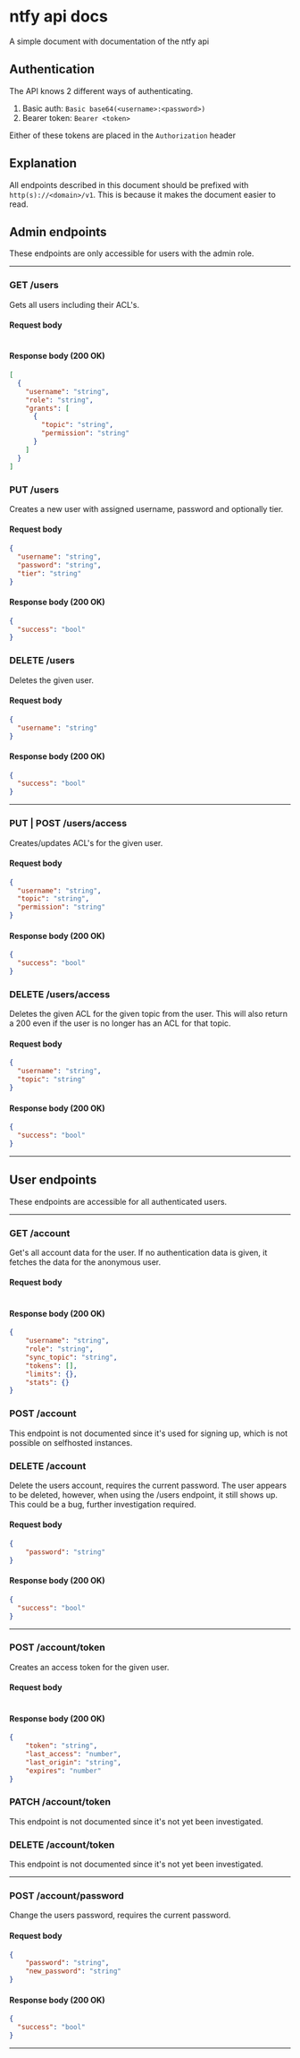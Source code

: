 # ntfy api docs
A simple document with documentation of the ntfy api

## Authentication
The API knows 2 different ways of authenticating.
1. Basic auth: `Basic base64(<username>:<password>)`
2. Bearer token: `Bearer <token>`

Either of these tokens are placed in the `Authorization` header

## Explanation
All endpoints described in this document should be prefixed with `http(s)://<domain>/v1`.
This is because it makes the document easier to read.

## Admin endpoints
These endpoints are only accessible for users with the admin role.

---

### GET /users
Gets all users including their ACL's.
#### Request body
```json
```
#### Response body (200 OK)
```json
[
  {
    "username": "string", 
    "role": "string",
    "grants": [
      {
        "topic": "string",
        "permission": "string"
      }
    ]
  }
]
```

### PUT /users
Creates a new user with assigned username, password and optionally tier.
#### Request body
```json
{
  "username": "string",
  "password": "string",
  "tier": "string"
}
```
#### Response body (200 OK)
```json
{
  "success": "bool"
}
```

### DELETE /users
Deletes the given user.
#### Request body
```json
{
  "username": "string"
}
```
#### Response body (200 OK)
```json
{
  "success": "bool"
}
```

---

### PUT | POST /users/access
Creates/updates ACL's for the given user.
#### Request body
```json
{
  "username": "string",
  "topic": "string",
  "permission": "string"
}
```
#### Response body (200 OK)
```json
{
  "success": "bool"
}
```

### DELETE /users/access
Deletes the given ACL for the given topic from the user.
This will also return a 200 even if the user is no longer has an ACL for that topic.
#### Request body
```json
{
  "username": "string",
  "topic": "string"
}
```
#### Response body (200 OK)
```json
{
  "success": "bool"
}
```

---

## User endpoints
These endpoints are accessible for all authenticated users.

---

### GET /account
Get's all account data for the user.
If no authentication data is given, it fetches the data for the anonymous user.
#### Request body
```json
```
#### Response body (200 OK)
```json
{
	"username": "string",
	"role": "string",
	"sync_topic": "string",
	"tokens": [],
	"limits": {},
	"stats": {}
}
```

### POST /account
This endpoint is not documented since it's used for signing up, which is not possible on selfhosted instances.

### DELETE /account
Delete the users account, requires the current password.
The user appears to be deleted, however, when using the /users endpoint, it still shows up. 
This could be a bug, further investigation required.
#### Request body
```json
{
	"password": "string"
}
```
#### Response body (200 OK)
```json
{
  "success": "bool"
}
```

---

### POST /account/token
Creates an access token for the given user.
#### Request body
```json
```
#### Response body (200 OK)
```json
{
	"token": "string",
	"last_access": "number",
	"last_origin": "string",
	"expires": "number"
}
```

### PATCH /account/token
This endpoint is not documented since it's not yet been investigated.

### DELETE /account/token
This endpoint is not documented since it's not yet been investigated.

---

### POST /account/password
Change the users password, requires the current password.
#### Request body
```json
{
	"password": "string",
	"new_password": "string"
}
```
#### Response body (200 OK)
```json
{
  "success": "bool"
}
```

---

